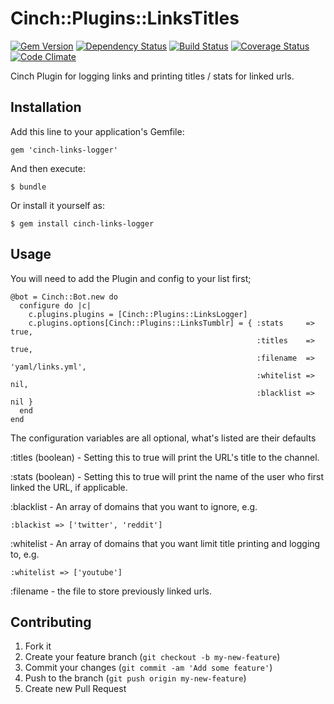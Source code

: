 # Cinch::Plugins::LinksTitles

[![Gem Version](https://badge.fury.io/rb/cinch-links-logger.png)](http://badge.fury.io/rb/cinch-links-logger)
[![Dependency Status](https://gemnasium.com/bhaberer/cinch-links-logger.png)](https://gemnasium.com/bhaberer/cinch-links-logger)
[![Build Status](https://travis-ci.org/bhaberer/cinch-links-logger.png?branch=master)](https://travis-ci.org/bhaberer/cinch-links-logger)
[![Coverage Status](https://coveralls.io/repos/bhaberer/cinch-links-logger/badge.png?branch=master)](https://coveralls.io/r/bhaberer/cinch-links-logger?branch=master)
[![Code Climate](https://codeclimate.com/github/bhaberer/cinch-links-logger.png)](https://codeclimate.com/github/bhaberer/cinch-links-logger)

Cinch Plugin for logging links and printing titles / stats for linked urls.

## Installation

Add this line to your application's Gemfile:

    gem 'cinch-links-logger'

And then execute:

    $ bundle

Or install it yourself as:

    $ gem install cinch-links-logger

## Usage

You will need to add the Plugin and config to your list first;

    @bot = Cinch::Bot.new do
      configure do |c|
        c.plugins.plugins = [Cinch::Plugins::LinksLogger]
        c.plugins.options[Cinch::Plugins::LinksTumblr] = { :stats     => true,
                                                           :titles    => true,
                                                           :filename  => 'yaml/links.yml',
                                                           :whitelist => nil,
                                                           :blacklist => nil }
      end
    end

The configuration variables are all optional, what's listed are their defaults

:titles (boolean) - Setting this to true will print the URL's title to the channel.

:stats (boolean) - Setting this to true will print the name of the user who first linked
                   the URL, if applicable.

:blacklist - An array of domains that you want to ignore, e.g.

    :blackist => ['twitter', 'reddit']

:whitelist - An array of domains that you want limit title printing and logging to, e.g.

    :whitelist => ['youtube']

:filename - the file to store previously linked urls.

## Contributing

1. Fork it
2. Create your feature branch (`git checkout -b my-new-feature`)
3. Commit your changes (`git commit -am 'Add some feature'`)
4. Push to the branch (`git push origin my-new-feature`)
5. Create new Pull Request
